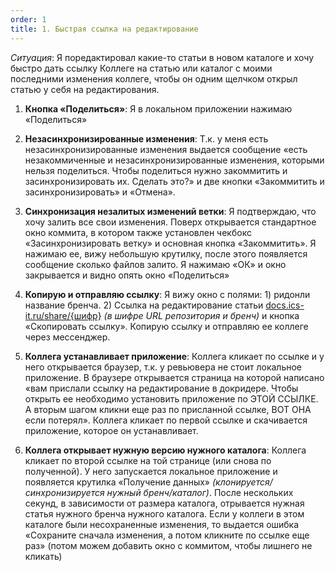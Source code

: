 ```yaml
---
order: 1
title: 1. Быстрая ссылка на редактирование
---
```


*Ситуация*: Я поредактировал какие-то статьи в новом каталоге и хочу быстро дать ссылку Коллеге на статью или каталог с моими последними изменения коллеге, чтобы он одним щелчком открыл статью у себя на редактирования.

1. **Кнопка «Поделиться»**: Я в локальном приложении нажимаю «Поделиться»

2. **Незасинхронизированные изменения**: Т.к. у меня есть незасинхронизированные изменения выдается сообщение «есть незакоммиченные и незасинхронизированные изменения, которыми нельзя поделиться. Чтобы поделиться нужно закоммитить и засинхронизировать их. Сделать это?» и две кнопки «Закоммитить и засинхронизировать» и «Отмена».

3. **Синхронизация незалитых изменений ветки**: Я подтверждаю, что хочу залить все свои изменения. Поверх открывается стандартное окно коммита, в котором также установлен чекбокс «Засинхронизировать ветку» и основная кнопка «Закоммитить». Я нажимаю ее, вижу небольшую крутилку, после этого появляется сообщение сколько файлов залито. Я нажимаю «ОК» и окно закрывается и видно опять окно «Поделиться»

4. **Копирую и отправляю ссылку**: Я вижу окно с полями: 1) ридонли название бренча. 2) Ссылка на редактирование статьи [docs.ics-it.ru/share/{шифр}](http://docs.ics-it.ru/share/%7B%D1%88%D0%B8%D1%84%D1%80%7D) *(в шифре URL репозитория и бренч)* и кнопка «Скопировать ссылку». Копирую ссылку и отправляю ее коллеге через мессенджер.

5. **Коллега устанавливает приложение**: Коллега кликает по ссылке и у него открывается браузер, т.к. у ревьювера не стоит локальное приложение. В браузере открывается страница на которой написано «вам прислали ссылку на редактирование в докридере. Чтобы открыть ее необходимо установить приложение по ЭТОЙ ССЫЛКЕ. А вторым шагом кликни еще раз по присланной ссылке, ВОТ ОНА если потерял». Коллега кликает по первой ссылке и скачивается приложение, которое он устанавливает.

6. **Коллега открывает нужную версию нужного каталога**: Коллега кликает по второй ссылке на той странице (или снова по полученной). У него запускается локальное приложение и появляется крутилка «Получение данных» *(клонируется/синхронизируется нужный бренч/каталог)*. После нескольких секунд, в зависимости от размера каталога, отрывается нужная статья нужного бренча нужного каталога. Если у коллеги в этом каталоге были несохраненные изменения, то выдается ошибка «Сохраните сначала изменения, а потом кликните по ссылке еще раз» (потом можем добавить окно с коммитом, чтобы лишнего не кликать)